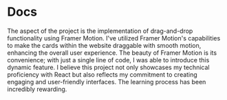 # Docs

The aspect of the project is the implementation of drag-and-drop functionality using Framer Motion. I've utilized Framer Motion's capabilities to make the cards within the website draggable with smooth motion, enhancing the overall user experience. The beauty of Framer Motion is its convenience; with just a single line of code, I was able to introduce this dynamic feature.
I believe this project not only showcases my technical proficiency with React but also reflects my commitment to creating engaging and user-friendly interfaces. The learning process has been incredibly rewarding.
